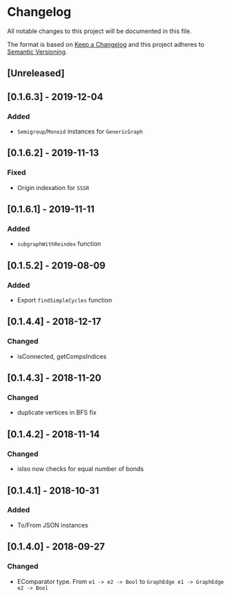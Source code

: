 # Changelog
All notable changes to this project will be documented in this file.

The format is based on [Keep a Changelog](http://keepachangelog.com/en/1.0.0/)
and this project adheres to [Semantic Versioning](http://semver.org/spec/v2.0.0.html).

## [Unreleased]
## [0.1.6.3] - 2019-12-04
### Added
- `Semigroup`/`Monoid` instances for `GenericGraph`

## [0.1.6.2] - 2019-11-13
### Fixed
- Origin indexation for `SSSR`

## [0.1.6.1] - 2019-11-11
### Added
- `subgraphWithReindex` function

## [0.1.5.2] - 2019-08-09
### Added
- Export `findSimpleCycles` function

## [0.1.4.4] - 2018-12-17
### Changed
- isConnected, getCompsIndices

## [0.1.4.3] - 2018-11-20
### Changed
- duplicate vertices in BFS fix

## [0.1.4.2] - 2018-11-14
### Changed
- isIso now checks for equal number of bonds

## [0.1.4.1] - 2018-10-31
### Added
- To/From JSON instances

## [0.1.4.0] - 2018-09-27

### Changed
- EComparator type. From `e1 -> e2 -> Bool` to `GraphEdge e1 -> GraphEdge e2 -> Bool`
